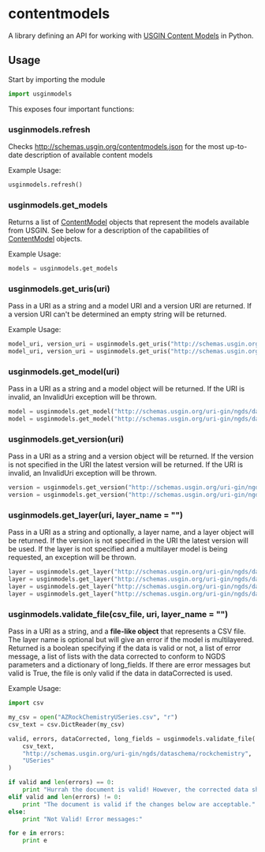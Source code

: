# contentmodels

A library defining an API for working with [USGIN Content Models](http://schemas.usgin.org/models) in Python.

## Usage

Start by importing the module

```python
import usginmodels
```

This exposes four important functions:

### usginmodels.refresh

Checks http://schemas.usgin.org/contentmodels.json for the most up-to-date description of available content models

Example Usage:

```python
usginmodels.refresh()
```

### usginmodels.get_models

Returns a list of [ContentModel](#contentmodels) objects that represent the models available from USGIN. See below
for a description of the capabilities of [ContentModel](#contentmodels) objects.

Example Usage:

```python
models = usginmodels.get_models
```

### usginmodels.get_uris(uri)

Pass in a URI as a string and a model URI and a version URI are returned. If a version URI can't be determined an empty string will be returned.

Example Usage:

```python
model_uri, version_uri = usginmodels.get_uris("http://schemas.usgin.org/uri-gin/ngds/dataschema/activefault")
model_uri, version_uri = usginmodels.get_uris("http://schemas.usgin.org/uri-gin/ngds/dataschema/activefault/1.2")
```

### usginmodels.get_model(uri)

Pass in a URI as a string and a model object will be returned. If the URI is invalid, an InvalidUri exception will be thrown.

```python
model = usginmodels.get_model("http://schemas.usgin.org/uri-gin/ngds/dataschema/activefault/1.1")
model = usginmodels.get_model("http://schemas.usgin.org/uri-gin/ngds/dataschema/activefault")
```

### usginmodels.get_version(uri)

Pass in a URI as a string and a version object will be returned. If the version is not specified in the URI the latest version will be returned. If the URI is invalid, an InvalidUri exception will be thrown.

```python
version = usginmodels.get_version("http://schemas.usgin.org/uri-gin/ngds/dataschema/activefault/1.1")
version = usginmodels.get_version("http://schemas.usgin.org/uri-gin/ngds/dataschema/activefault")
```

### usginmodels.get_layer(uri, layer_name = "")

Pass in a URI as a string and optionally, a layer name, and a layer object will be returned. If the version is not specified in the URI the latest version will be used. If the layer is not specified and a multilayer model is being requested, an exception will be thrown.

```python
layer = usginmodels.get_layer("http://schemas.usgin.org/uri-gin/ngds/dataschema/activefault/1.1")
layer = usginmodels.get_layer("http://schemas.usgin.org/uri-gin/ngds/dataschema/activefault")
layer = usginmodels.get_layer("http://schemas.usgin.org/uri-gin/ngds/dataschema/rockchemistry/0.4", 'USeries')
layer = usginmodels.get_layer("http://schemas.usgin.org/uri-gin/ngds/dataschema/rockchemistry", 'USeries')
```

### usginmodels.validate_file(csv_file, uri, layer_name = "")

Pass in a URI as a string, and a **file-like object** that represents a CSV file. The layer name is optional but will give an error if the model is multilayered. Returned is a boolean specifying if the data is valid or not, a list of error message, a list of lists with the data corrected to conform to NGDS parameters and a dictionary of long_fields. If there are error messages but valid is True, the file is only valid if the data in dataCorrected is used.

Example Usage:

```python
import csv

my_csv = open("AZRockChemistryUSeries.csv", "r")
csv_text = csv.DictReader(my_csv)

valid, errors, dataCorrected, long_fields = usginmodels.validate_file(
    csv_text,
    "http://schemas.usgin.org/uri-gin/ngds/dataschema/rockchemistry",
    "USeries"
)

if valid and len(errors) == 0:
    print "Hurrah the document is valid! However, the corrected data should be used to ensure data integrity."
elif valid and len(errors) != 0:
    print "The document is valid if the changes below are acceptable."
else:
    print "Not Valid! Error messages:"

for e in errors:
    print e
```